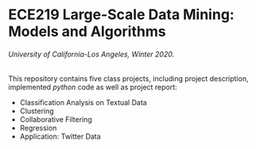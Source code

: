 # ECE219 Large-Scale Data Mining: Models and Algorithms
###### University of California-Los Angeles, Winter 2020.


This repository contains five class projects, including project description, implemented *python* code as well as project report:
- Classification Analysis on Textual Data
- Clustering
- Collaborative Filtering
- Regression
- Application: Twitter Data
